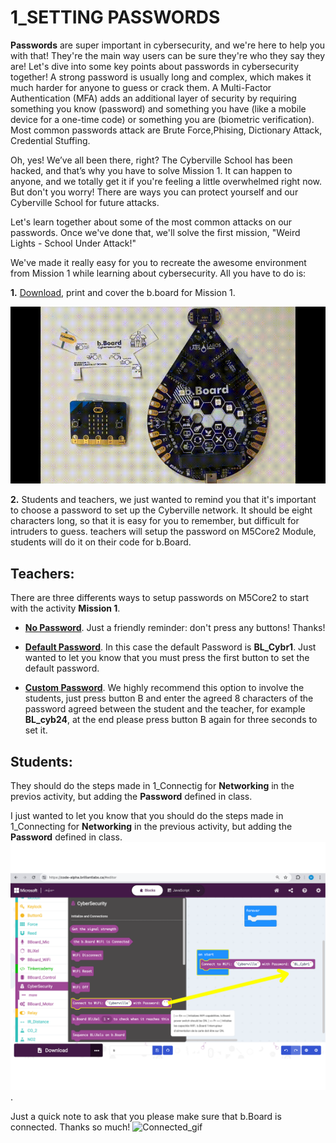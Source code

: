 # 1_SETTING PASSWORDS

__Passwords__ are super important in cybersecurity, and we're here to help you with that! They're the main way users can be sure they're who they say they are! Let's dive into some key points about passwords in cybersecurity together!
A strong password is usually long and complex, which makes it much harder for anyone to guess or crack them.
A Multi-Factor Authentication (MFA) adds an additional layer of security by requiring something you know (password) and something you have (like a mobile device for a one-time code) or something you are (biometric verification).
Most common passwords attack are Brute Force,Phising, Dictionary Attack, Credential Stuffing.

Oh, yes! We’ve all been there, right? The Cyberville School has been hacked, and that’s why you have to solve Mission 1. It can happen to anyone, and we totally get it if you're feeling a little overwhelmed right now. But don't you worry! There are ways you can protect yourself and our Cyberville School for future attacks.

Let's learn together about some of the most common attacks on our passwords. Once we've done that, we'll solve the first mission, "Weird Lights - School Under Attack!"

We've made it really easy for you to recreate the awesome environment from Mission 1 while learning about cybersecurity. All you have to do is:

__1.__ [Download](https://drive.google.com/file/d/1G1bcXZCQ9otyKyDCt8skVdW1CWVlQtYK/view?usp=drive_link), print and cover the b.board for Mission 1.

![Cover](https://github.com/Brilliant-Labs/code.bl/blob/code_alpha/packaged/docs/static/mb/projects/bboard-tutorials-cyberville/Passwords/1_Setting_Pws/Gif_CoverbB.gif?raw=true "Cover")

__2.__ Students and teachers, we just wanted to remind you that it's important to choose a password to set up the Cyberville network. It should be eight characters long, so that it is easy for you to remember, but difficult for intruders to guess.
teachers will setup the password on M5Core2 Module, students will do it on their code for b.Board.


## __Teachers:__

There are three differents ways to setup passwords on M5Core2 to start with the activity __Mission 1__. 

- [__No Password__](https://drive.google.com/file/d/1fOZCKOuV1MrZpUNs763PjB2Sa5gwvQAe/view?usp=drive_link). Just a friendly reminder: don't press any buttons! Thanks!

- [__Default Password__](https://drive.google.com/file/d/18RvxggpWDpZ799pbPW8Q3ebRt-PpAhKP/view?usp=drive_link). In this case the default Password is __BL_Cybr1__. Just wanted to let you know that you must press the first button to set the default password. 

- [__Custom Password__](https://drive.google.com/file/d/1GqKwXOCiPdErKvfx1m7Ts7tim9yZV36A/view?usp=drive_link). We highly recommend this option to involve the students, just press button B and enter the agreed 8 characters of the password agreed between the student and the teacher, for example __BL_cyb24__, at the end please press button B again for three seconds to set it. 


## __Students:__

They should do the steps made in 1_Connectig for __Networking__ in the previos activity, but adding the __Password__ defined in class.

I just wanted to let you know that you should do the steps made in 1_Connecting for __Networking__ in the previous activity, but adding the __Password__ defined in class.
![Set_Psw](https://github.com/Brilliant-Labs/code.bl/blob/code_alpha/packaged/docs/static/mb/projects/bboard-tutorials-cyberville/Passwords/1_Setting_Pws/SetPswbB.png?raw=true "Setting Password in the b.Board.").

Just a quick note to ask that you please make sure that b.Board is connected. Thanks so much!
![Connected_gif](https://github.com/Brilliant-Labs/code.bl/blob/code_alpha/packaged/docs/static/mb/projects/bboard-tutorials-cyberville/Networking/1_Connecting/Connected_gif.gif?raw=true "Connected_gif")